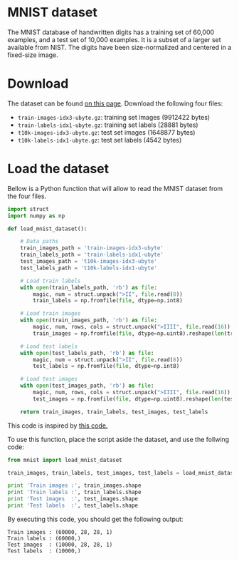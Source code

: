 # MNIST dataset

The MNIST database of handwritten digits has a training set of 60,000 examples, and a test set of 10,000 examples. It is a subset of a larger set available from NIST. The digits have been size-normalized and centered in a fixed-size image.


# Download

The dataset can be found [on this page](http://yann.lecun.com/exdb/mnist/). Download the following four files:

* `train-images-idx3-ubyte.gz`:  training set images (9912422 bytes)
* `train-labels-idx1-ubyte.gz`:  training set labels (28881 bytes)
* `t10k-images-idx3-ubyte.gz`:   test set images (1648877 bytes)
* `t10k-labels-idx1-ubyte.gz`:   test set labels (4542 bytes) 


# Load the dataset

Bellow is a Python function that will allow to read the MNIST dataset from the four files.

```python
import struct
import numpy as np

def load_mnist_dataset():

    # Data paths
    train_images_path = 'train-images-idx3-ubyte'
    train_labels_path = 'train-labels-idx1-ubyte'
    test_images_path = 't10k-images-idx3-ubyte'
    test_labels_path = 't10k-labels-idx1-ubyte'

    # Load train labels
    with open(train_labels_path, 'rb') as file:
        magic, num = struct.unpack(">II", file.read(8))
        train_labels = np.fromfile(file, dtype=np.int8)

    # Load train images
    with open(train_images_path, 'rb') as file:
        magic, num, rows, cols = struct.unpack(">IIII", file.read(16))
        train_images = np.fromfile(file, dtype=np.uint8).reshape(len(train_labels), rows, cols, 1)

    # Load test labels
    with open(test_labels_path, 'rb') as file:
        magic, num = struct.unpack(">II", file.read(8))
        test_labels = np.fromfile(file, dtype=np.int8)

    # Load test images
    with open(test_images_path, 'rb') as file:
        magic, num, rows, cols = struct.unpack(">IIII", file.read(16))
        test_images = np.fromfile(file, dtype=np.uint8).reshape(len(test_labels), rows, cols, 1)

    return train_images, train_labels, test_images, test_labels
```

This code is inspired by [this code.](https://gist.github.com/akesling/5358964)

To use this function, place the script aside the dataset, and use the follwing code:

```python
from mnist import load_mnist_dataset

train_images, train_labels, test_images, test_labels = load_mnist_dataset()

print 'Train images :', train_images.shape
print 'Train labels :', train_labels.shape
print 'Test images  :', test_images.shape
print 'Test labels  :', test_labels.shape
```

By executing this code, you should get the following output:

```
Train images : (60000, 28, 28, 1)
Train labels : (60000,)
Test images  : (10000, 28, 28, 1)
Test labels  : (10000,)
```